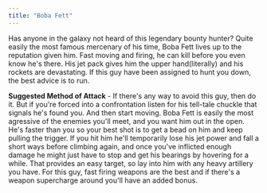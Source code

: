 ```yaml
---
title: "Boba Fett"
---
```


Has anyone in the galaxy not heard of this legendary bounty hunter? Quite easily the most famous mercenary of his time, Boba Fett lives up to the reputation given him. Fast moving and firing, he can kill before you even know he's there. His jet pack gives him the upper hand(literally) and his rockets are devastating. If this guy have been assigned to hunt you down, the best advice is to run.

**Suggested Method of Attack** - If there's any way to avoid this guy, then do it. But if you're forced into a confrontation listen for his tell-tale chuckle that signals he's found you. And then start moving. Boba Fett is easily the most agressive of the enemies you'll meet, and you want him out in the open. He's faster than you so your best shot is to get a bead on him and keep pulling the trigger. If you hit him he'll temporarily lose his jet power and fall a short ways before climbing again, and once you've inflicted enough damage he might just have to stop and get his bearings by hovering for a while. That provides an easy target, so lay into him with any heavy artillery you have. For this guy, fast firing weapons are the best and if there's a weapon supercharge around you'll have an added bonus.